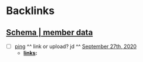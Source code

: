 
# Backlinks
## [Schema | member data](<Schema | member data.md>)
- [ ] [ping](<ping.md>) ^^ link or upload? jd ^^ [September 27th, 2020](<September 27th, 2020.md>)
    - **[links](<links.md>):**

